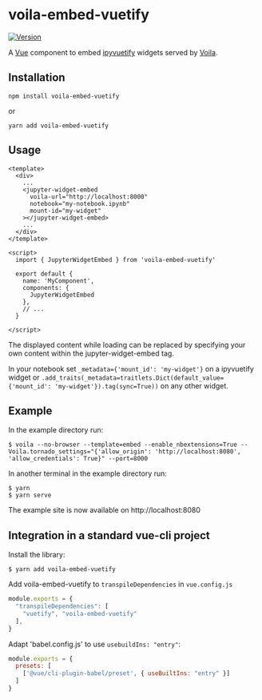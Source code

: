 voila-embed-vuetify
===================

[![Version](https://img.shields.io/npm/v/voila-embed-vuetify.svg)](https://www.npmjs.com/package/voila-embed-vuetify)

A [Vue](https://vuejs.org/) component to embed [ipyvuetify](https://github.com/mariobuikhuizen/ipyvuetify)
widgets served by [Voila](https://github.com/voila-dashboards/voilà).

Installation
------------

```
npm install voila-embed-vuetify
```
or
```
yarn add voila-embed-vuetify
```

Usage
-----

```vue
<template>
  <div>
    ...
    <jupyter-widget-embed
      voila-url="http://localhost:8000"
      notebook="my-notebook.ipynb"
      mount-id="my-widget"
    ></jupyter-widget-embed>
    ...
  </div>
</template>

<script>
  import { JupyterWidgetEmbed } from 'voila-embed-vuetify'

  export default {
    name: 'MyComponent',
    components: {
      JupyterWidgetEmbed
    },
    // ...
  }

</script>
```

The displayed content while loading can be replaced by specifying your own content within the
jupyter-widget-embed tag.

In your notebook set `_metadata={'mount_id': 'my-widget'}` on a ipyvuetify widget or
`.add_traits(_metadata=traitlets.Dict(default_value={'mount_id': 'my-widget'}).tag(sync=True))` on
any other widget.


Example
-------

In the example directory run:
```
$ voila --no-browser --template=embed --enable_nbextensions=True --Voila.tornado_settings="{'allow_origin': 'http://localhost:8080', 'allow_credentials': True}" --port=8000
```

In another terminal in the example directory run:
```
$ yarn
$ yarn serve
```

The example site is now available on http://localhost:8080

Integration in a standard vue-cli project
-----------------------------------------

Install the library:
```
$ yarn add voila-embed-vuetify
```

Add voila-embed-vuetify to `transpileDependencies` in `vue.config.js`
```javascript
module.exports = {
  "transpileDependencies": [
    "vuetify", "voila-embed-vuetify"
  ],
}
```

Adapt 'babel.config.js' to use `usebuildIns: "entry"`:
```javascript
module.exports = {
  presets: [
    ['@vue/cli-plugin-babel/preset', { useBuiltIns: "entry" }]
  ]
}
```
